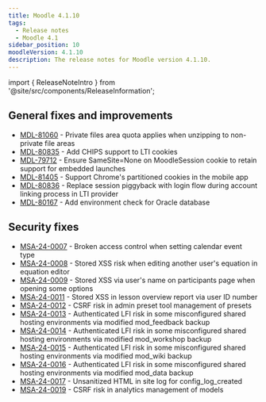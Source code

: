 ```yaml
---
title: Moodle 4.1.10
tags:
  - Release notes
  - Moodle 4.1
sidebar_position: 10
moodleVersion: 4.1.10
description: The release notes for Moodle version 4.1.10.
---
```


import { ReleaseNoteIntro } from '@site/src/components/ReleaseInformation';

<ReleaseNoteIntro releaseName={frontMatter.moodleVersion} />

## General fixes and improvements
<!-- cspell:disable -->
- [MDL-81060](https://moodle.atlassian.net/browse/MDL-81060) - Private files area quota applies when unzipping to non-private file areas
- [MDL-80835](https://moodle.atlassian.net/browse/MDL-80835) - Add CHIPS support to LTI cookies
- [MDL-79712](https://moodle.atlassian.net/browse/MDL-79712) - Ensure SameSite=None on MoodleSession cookie to retain support for embedded launches
- [MDL-81405](https://moodle.atlassian.net/browse/MDL-81405) - Support Chrome's partitioned cookies in the mobile app
- [MDL-80836](https://moodle.atlassian.net/browse/MDL-80836) - Replace session piggyback with login flow during account linking process in LTI provider
- [MDL-80167](https://moodle.atlassian.net/browse/MDL-80167) - Add environment check for Oracle database
<!-- cspell:enable -->

## Security fixes
<!-- cspell:disable -->
- [MSA-24-0007](https://moodle.org/mod/forum/discuss.php?d=458384) - Broken access control when setting calendar event type
- [MSA-24-0008](https://moodle.org/mod/forum/discuss.php?d=458385) - Stored XSS risk when editing another user's equation in equation editor
- [MSA-24-0009](https://moodle.org/mod/forum/discuss.php?d=458386) - Stored XSS via user's name on participants page when opening some options
- [MSA-24-0011](https://moodle.org/mod/forum/discuss.php?d=458388) - Stored XSS in lesson overview report via user ID number
- [MSA-24-0012](https://moodle.org/mod/forum/discuss.php?d=458389) - CSRF risk in admin preset tool management of presets
- [MSA-24-0013](https://moodle.org/mod/forum/discuss.php?d=458390) - Authenticated LFI risk in some misconfigured shared hosting environments via modified mod_feedback backup
- [MSA-24-0014](https://moodle.org/mod/forum/discuss.php?d=458391) - Authenticated LFI risk in some misconfigured shared hosting environments via modified mod_workshop backup
- [MSA-24-0015](https://moodle.org/mod/forum/discuss.php?d=458393) - Authenticated LFI risk in some misconfigured shared hosting environments via modified mod_wiki backup
- [MSA-24-0016](https://moodle.org/mod/forum/discuss.php?d=458394) - Authenticated LFI risk in some misconfigured shared hosting environments via modified mod_data backup
- [MSA-24-0017](https://moodle.org/mod/forum/discuss.php?d=458395) - Unsanitized HTML in site log for config_log_created
- [MSA-24-0019](https://moodle.org/mod/forum/discuss.php?d=458397) - CSRF risk in analytics management of models
<!-- cspell:enable -->
